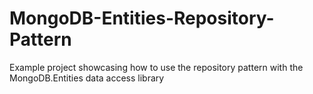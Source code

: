 # MongoDB-Entities-Repository-Pattern
Example project showcasing how to use the repository pattern with the MongoDB.Entities data access library
